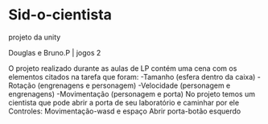 # Sid-o-cientista
projeto da unity

Douglas e Bruno.P | jogos 2

O projeto realizado durante as aulas de LP contém uma cena com os elementos citados na tarefa que foram:
-Tamanho (esfera dentro da caixa)
-Rotação (engrenagens e personagem)
-Velocidade (personagem e engrenagens)
-Movimentação (personagem e porta)
No projeto temos um cientista que pode abrir a porta de seu laboratório e caminhar por ele
Controles:
Movimentação-wasd e espaço
Abrir porta-botão esquerdo
